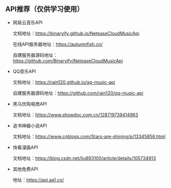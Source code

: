 ## API推荐（仅供学习使用）

- 网易云音乐API

  文档地址：https://binaryify.github.io/NeteaseCloudMusicApi

  在线API服务器地址：https://autumnfish.cn/

  自建服务器源码地址：https://github.com/Binaryify/NeteaseCloudMusicApi

- QQ音乐API

  文档地址：https://rain120.github.io/qq-music-api

  自建服务器源码地址：https://github.com/rain120/qq-music-api

- 黑马优购电商API

  文档地址：https://www.showdoc.com.cn/128719739414963

- 追书神器小说API

  文档地址：https://www.cnblogs.com/Stars-are-shining/p/13345856.html

- 快看漫画API

  文档地址：https://blog.csdn.net/liu893100/article/details/105734913

- 其他免费API

  地址：https://api.aa1.cn/

